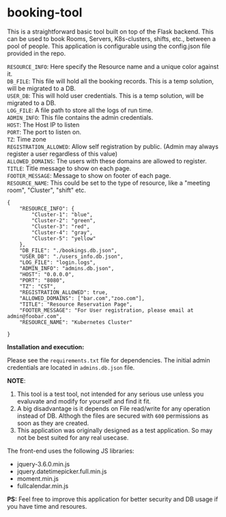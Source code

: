 # booking-tool
This is a straightforward basic tool built on top of the Flask backend. This can be used to book Rooms, Servers, K8s-clusters, shifts, etc., between a pool of people. This application is configurable using the config.json file provided in the repo. 

    
`RESOURCE_INFO`: Here specify the Resource name and a unique color against it.     
`DB_FILE`: This file will hold all the booking records. This is a temp solution, will be migrated to a DB.    
`USER_DB`: This will hold user credentials. This is a temp solution, will be migrated to a DB.    
`LOG_FILE`: A file path to store all the logs of run time.    
`ADMIN_INFO`: This file contains the admin credentials.    
`HOST`: The Host IP to listen    
`PORT`: The port to listen on.    
`TZ`: Time zone    
`REGISTRATION_ALLOWED`: Allow self registration by public. (Admin may always register a user regardless of this value)    
`ALLOWED_DOMAINS`: The users with these domains are allowed to register.    
`TITLE`: Title message to show on each page.    
`FOOTER_MESSAGE`: Message to show on footer of each page.       
`RESOURCE_NAME`: This could be set to the type of resource, like a "meeting room", "Cluster", "shift" etc.    


```
{
    "RESOURCE_INFO": {
        "Cluster-1": "blue",
        "Cluster-2": "green",
        "Cluster-3": "red",
        "Cluster-4": "gray",
        "Cluster-5": "yellow"
    },
    "DB_FILE": "./bookings.db.json",
    "USER_DB": "./users_info.db.json",
    "LOG_FILE": "login.logs",
    "ADMIN_INFO": "admins.db.json",
    "HOST": "0.0.0.0",
    "PORT": "8080",
    "TZ": "CST",
    "REGISTRATION_ALLOWED": true,
    "ALLOWED_DOMAINS": ["bar.com","zoo.com"],
    "TITLE": "Resource Reservation Page",
    "FOOTER_MESSAGE": "For User registration, please email at admin@foobar.com",
    "RESOURCE_NAME": "Kubernetes Cluster"

}
```

**Installation and execution:**

Please see the `requirements.txt` file for dependencies.  The initial admin credentials are located in `admins.db.json` file. 

**NOTE**: 

1. This tool is a test tool, not intended for any serious use unless you evaluvate and modify for yourself and find it fit. 
2. A big disadvantage is it depends on File read/write for any operation instead of DB. Althogh the files are secured with `600` permissions as soon as they are created. 
3. This application was originally designed as a test application. So may not be best suited for any real usecase. 

The front-end uses the following JS libraries:

+ jquery-3.6.0.min.js
+ jquery.datetimepicker.full.min.js
+ moment.min.js
+ fullcalendar.min.js


**PS:** Feel free to improve this application for better security and DB usage if you have time and resoures.
